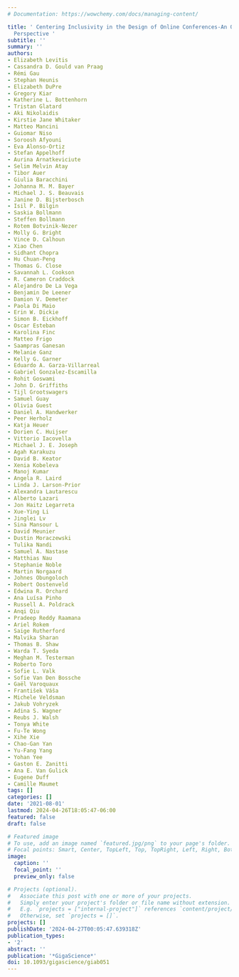 ```yaml
---
# Documentation: https://wowchemy.com/docs/managing-content/

title: ' Centering Inclusivity in the Design of Online Conferences-An OHBM-Open Science
  Perspective '
subtitle: ''
summary: ''
authors:
- Elizabeth Levitis
- Cassandra D. Gould van Praag
- Rémi Gau
- Stephan Heunis
- Elizabeth DuPre
- Gregory Kiar
- Katherine L. Bottenhorn
- Tristan Glatard
- Aki Nikolaidis
- Kirstie Jane Whitaker
- Matteo Mancini
- Guiomar Niso
- Soroosh Afyouni
- Eva Alonso-Ortiz
- Stefan Appelhoff
- Aurina Arnatkeviciute
- Selim Melvin Atay
- Tibor Auer
- Giulia Baracchini
- Johanna M. M. Bayer
- Michael J. S. Beauvais
- Janine D. Bijsterbosch
- Isil P. Bilgin
- Saskia Bollmann
- Steffen Bollmann
- Rotem Botvinik-Nezer
- Molly G. Bright
- Vince D. Calhoun
- Xiao Chen
- Sidhant Chopra
- Hu Chuan-Peng
- Thomas G. Close
- Savannah L. Cookson
- R. Cameron Craddock
- Alejandro De La Vega
- Benjamin De Leener
- Damion V. Demeter
- Paola Di Maio
- Erin W. Dickie
- Simon B. Eickhoff
- Oscar Esteban
- Karolina Finc
- Matteo Frigo
- Saampras Ganesan
- Melanie Ganz
- Kelly G. Garner
- Eduardo A. Garza-Villarreal
- Gabriel Gonzalez-Escamilla
- Rohit Goswami
- John D. Griffiths
- Tijl Grootswagers
- Samuel Guay
- Olivia Guest
- Daniel A. Handwerker
- Peer Herholz
- Katja Heuer
- Dorien C. Huijser
- Vittorio Iacovella
- Michael J. E. Joseph
- Agah Karakuzu
- David B. Keator
- Xenia Kobeleva
- Manoj Kumar
- Angela R. Laird
- Linda J. Larson-Prior
- Alexandra Lautarescu
- Alberto Lazari
- Jon Haitz Legarreta
- Xue-Ying Li
- Jinglei Lv
- Sina Mansour L
- David Meunier
- Dustin Moraczewski
- Tulika Nandi
- Samuel A. Nastase
- Matthias Nau
- Stephanie Noble
- Martin Norgaard
- Johnes Obungoloch
- Robert Oostenveld
- Edwina R. Orchard
- Ana Luísa Pinho
- Russell A. Poldrack
- Anqi Qiu
- Pradeep Reddy Raamana
- Ariel Rokem
- Saige Rutherford
- Malvika Sharan
- Thomas B. Shaw
- Warda T. Syeda
- Meghan M. Testerman
- Roberto Toro
- Sofie L. Valk
- Sofie Van Den Bossche
- Gaël Varoquaux
- František Váša
- Michele Veldsman
- Jakub Vohryzek
- Adina S. Wagner
- Reubs J. Walsh
- Tonya White
- Fu-Te Wong
- Xihe Xie
- Chao-Gan Yan
- Yu-Fang Yang
- Yohan Yee
- Gaston E. Zanitti
- Ana E. Van Gulick
- Eugene Duff
- Camille Maumet
tags: []
categories: []
date: '2021-08-01'
lastmod: 2024-04-26T18:05:47-06:00
featured: false
draft: false

# Featured image
# To use, add an image named `featured.jpg/png` to your page's folder.
# Focal points: Smart, Center, TopLeft, Top, TopRight, Left, Right, BottomLeft, Bottom, BottomRight.
image:
  caption: ''
  focal_point: ''
  preview_only: false

# Projects (optional).
#   Associate this post with one or more of your projects.
#   Simply enter your project's folder or file name without extension.
#   E.g. `projects = ["internal-project"]` references `content/project/deep-learning/index.md`.
#   Otherwise, set `projects = []`.
projects: []
publishDate: '2024-04-27T00:05:47.639318Z'
publication_types:
- '2'
abstract: ''
publication: '*GigaScience*'
doi: 10.1093/gigascience/giab051
---
```

